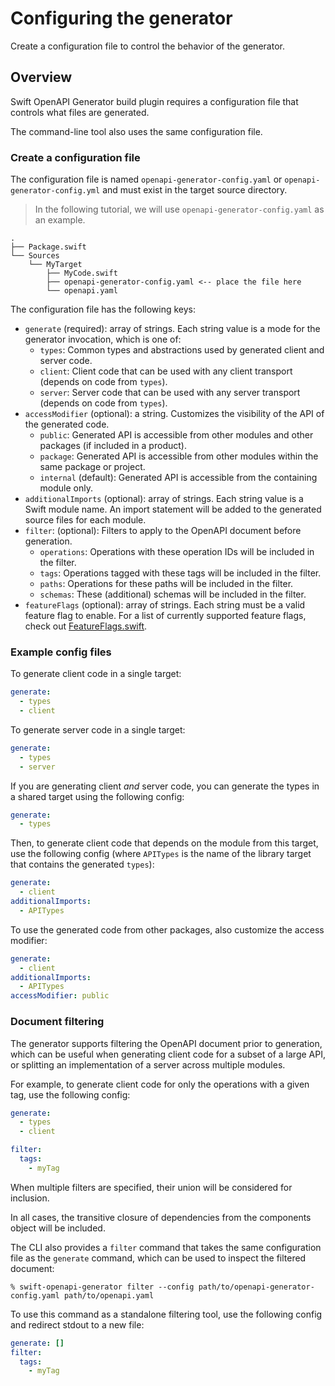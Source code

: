 # Configuring the generator

Create a configuration file to control the behavior of the generator.

## Overview

Swift OpenAPI Generator build plugin requires a configuration file that controls what files are generated.

The command-line tool also uses the same configuration file.

### Create a configuration file

The configuration file is named `openapi-generator-config.yaml` or `openapi-generator-config.yml` and must exist in the target source directory.

> In the following tutorial, we will use `openapi-generator-config.yaml` as an example.

```text
.
├── Package.swift
└── Sources
    └── MyTarget
        ├── MyCode.swift
        ├── openapi-generator-config.yaml <-- place the file here
        └── openapi.yaml
```

The configuration file has the following keys:

- `generate` (required): array of strings. Each string value is a mode for the generator invocation, which is one of:
    - `types`: Common types and abstractions used by generated client and server code.
    - `client`: Client code that can be used with any client transport (depends on code from `types`).
    - `server`: Server code that can be used with any server transport (depends on code from `types`).
- `accessModifier` (optional): a string. Customizes the visibility of the API of the generated code.
    - `public`: Generated API is accessible from other modules and other packages (if included in a product).
    - `package`: Generated API is accessible from other modules within the same package or project.
    - `internal` (default): Generated API is accessible from the containing module only.
- `additionalImports` (optional): array of strings. Each string value is a Swift module name. An import statement will be added to the generated source files for each module.
- `filter`: (optional): Filters to apply to the OpenAPI document before generation.
    - `operations`: Operations with these operation IDs will be included in the filter.
    - `tags`: Operations tagged with these tags will be included in the filter.
    - `paths`: Operations for these paths will be included in the filter.
    - `schemas`: These (additional) schemas will be included in the filter.
- `featureFlags` (optional): array of strings. Each string must be a valid feature flag to enable. For a list of currently supported feature flags, check out [FeatureFlags.swift](https://github.com/apple/swift-openapi-generator/blob/main/Sources/_OpenAPIGeneratorCore/FeatureFlags.swift).

### Example config files

To generate client code in a single target:

```yaml
generate:
  - types
  - client
```

To generate server code in a single target:

```yaml
generate:
  - types
  - server
```

If you are generating client _and_ server code, you can generate the types in a shared target using the following config:

```yaml
generate:
  - types
```

Then, to generate client code that depends on the module from this target, use the following config (where `APITypes` is the name of the library target that contains the generated `types`):

```yaml
generate:
  - client
additionalImports:
  - APITypes
```

To use the generated code from other packages, also customize the access modifier:

```yaml
generate:
  - client
additionalImports:
  - APITypes
accessModifier: public
```

### Document filtering

The generator supports filtering the OpenAPI document prior to generation, which can be useful when
generating client code for a subset of a large API, or splitting an implementation of a server across multiple modules.

For example, to generate client code for only the operations with a given tag, use the following config:

```yaml
generate:
  - types
  - client

filter:
  tags:
    - myTag
```

When multiple filters are specified, their union will be considered for inclusion.

In all cases, the transitive closure of dependencies from the components object will be included.

The CLI also provides a `filter` command that takes the same configuration file as the `generate`
command, which can be used to inspect the filtered document:

```console
% swift-openapi-generator filter --config path/to/openapi-generator-config.yaml path/to/openapi.yaml
```

To use this command as a standalone filtering tool, use the following config and redirect stdout to a new file:

```yaml
generate: []
filter:
  tags:
    - myTag
```
